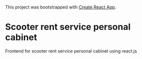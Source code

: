 This project was bootstrapped with [Create React App](https://github.com/facebook/create-react-app).

# Scooter rent service personal cabinet

Frontend for scooter rent service personal cabinet using react.js